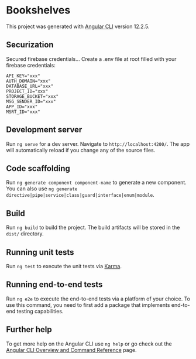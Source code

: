 # Bookshelves

This project was generated with [Angular CLI](https://github.com/angular/angular-cli) version 12.2.5.

## Securization
Secured firebase credentials... Create a .env file at root filled with your firebase credentials:
```
API_KEY="xxx"
AUTH_DOMAIN="xxx"
DATABASE_URL="xxx"
PROJECT_ID="xxx"
STORAGE_BUCKET="xxx"
MSG_SENDER_ID="xxx"
APP_ID="xxx"
MSRT_ID="xxx"
```

## Development server

Run `ng serve` for a dev server. Navigate to `http://localhost:4200/`. The app will automatically reload if you change any of the source files.

## Code scaffolding

Run `ng generate component component-name` to generate a new component. You can also use `ng generate directive|pipe|service|class|guard|interface|enum|module`.

## Build

Run `ng build` to build the project. The build artifacts will be stored in the `dist/` directory.

## Running unit tests

Run `ng test` to execute the unit tests via [Karma](https://karma-runner.github.io).

## Running end-to-end tests

Run `ng e2e` to execute the end-to-end tests via a platform of your choice. To use this command, you need to first add a package that implements end-to-end testing capabilities.

## Further help

To get more help on the Angular CLI use `ng help` or go check out the [Angular CLI Overview and Command Reference](https://angular.io/cli) page.
